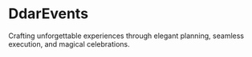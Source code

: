 # DdarEvents
Crafting unforgettable experiences through elegant planning, seamless execution, and magical celebrations.
